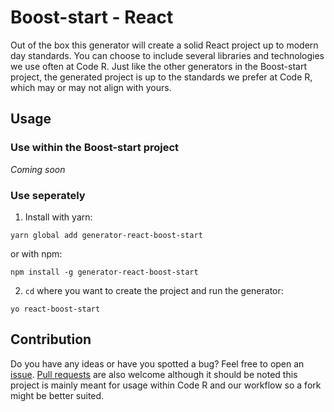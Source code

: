 # Boost-start - React
Out of the box this generator will create a solid React project up to modern day standards. You can choose to include several libraries and technologies we use
often at Code R. Just like the other generators in the Boost-start project, the generated project is up to the standards we prefer
at Code R, which may or may not align with yours.

## Usage
### Use within the Boost-start project

_Coming soon_

### Use seperately

1. Install with yarn:

```shell
yarn global add generator-react-boost-start
```

or with npm:

```shell
npm install -g generator-react-boost-start
```

2. `cd` where you want to create the project and run the generator:
```shell
yo react-boost-start
```

## Contribution
Do you have any ideas or have you spotted a bug? Feel free to open an [issue](https://github.com/thecoderstudio/boost-start/issues/new).
[Pull requests](https://github.com/thecoderstudio/boost-start/pulls) are also welcome although it should be noted this project is mainly
meant for usage within Code R and our workflow so a fork might be better suited.
